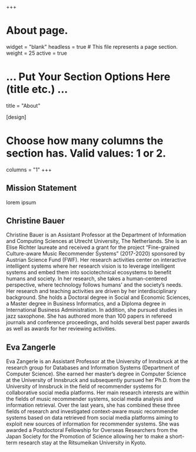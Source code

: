 +++
# About page.
widget = "blank"
headless = true  # This file represents a page section.
weight = 25
active = true

# ... Put Your Section Options Here (title etc.) ...
title = "About"

[design]
  # Choose how many columns the section has. Valid values: 1 or 2.
  columns = "1"
+++
## Mission Statement
lorem ipsum

## Christine Bauer
Christine Bauer is an Assistant Professor at the Department of Information and Computing Sciences at Utrecht University, The Netherlands. She is an Elise Richter laureate and received a grant for the project “Fine-grained Culture-aware Music Recommender Systems” (2017-2020) sponsored by Austrian Science Fund (FWF). Her research activities center on interactive intelligent systems where her research vision is to leverage intelligent systems and embed them into sociotechnical ecosystems to benefit humans and society. In her research, she takes a human-centered perspective, where technology follows humans’ and the society’s needs.
Her research and teaching activities are driven by her interdisciplinary background. She holds a Doctoral degree in Social and Economic Sciences, a Master degree in Business Informatics, and a Diploma degree in International Business Administration. In addition, she pursued studies in jazz saxophone.
She has authored more than 100 papers in refereed journals and conference proceedings, and holds several best paper awards as well as awards for her reviewing activities.

## Eva Zangerle
Eva Zangerle is an Assistant Professor at the University of Innsbruck at the research group for Databases and Information Systems (Department of Computer Science). She earned her master’s degree in Computer Science at the University of Innsbruck and subsequently pursued her Ph.D. from the University of Innsbruck in the field of recommender systems for collaborative social media platforms. Her main research interests are within the fields of music recommender systems, social media analysis and information retrieval. Over the last years, she has combined these three fields of research and investigated context-aware music recommender systems based on data retrieved from social media platforms aiming to exploit new sources of information for recommender systems. She was awarded a Postdoctoral Fellowship for Overseas Researchers from the Japan Society for the Promotion of Science allowing her to make a short-term research stay at the Ritsumeikan University in Kyoto.
